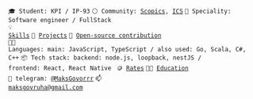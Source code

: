 
<code>🎓 Student: KPI / IP-93</code>
<code>⚪ Community: [Scopics](https://github.com/Scopics), [ICS](https://github.com/Intelligent-Cloud-System)</code>
<code>👷 Speciality: Software engineer / FullStack</code><br>
<code>💡 [Skills](SKILLS.md)</code>
<code>🧻 [Projects](PROJECTS.md)</code>
<code>👀 [Open-source contribution](CONTRIBUTION.md)</code><br>
<code>🧑‍💻 Languages: main: JavaScript, TypeScript / also used: Go, Scala, С#, С++</code>
<code>📦 Tech stack: backend: node.js, loopback, nestJS / frontend: React, React Native </code>
<code>🪙 [Rates](RATES.md)</code>
<code>👨‍🎓 [Education](EDUCATION.md)</code><br>
<code>💬 telegram: [@MaksGovorrr](https://telegram.me/MaksGovorrr)</code>
<code>📫 [maksgovruha@gmail.com](mailto:maksgovruha@gmail.com)</code>

<!--
**MaksGovor/MaksGovor** is a ✨ _special_ ✨ repository because its `README.md` (this file) appears on your GitHub profile.

Here are some ideas to get you started:

- 🔭 I’m currently working on ...
- 🌱 I’m currently learning ...
- 👯 I’m looking to collaborate on ...
- 🤔 I’m looking for help with ...
- 💬 Ask me about ...
- 📫 How to reach me: ...
- 😄 Pronouns: ...
- ⚡ Fun fact: ...
-->
